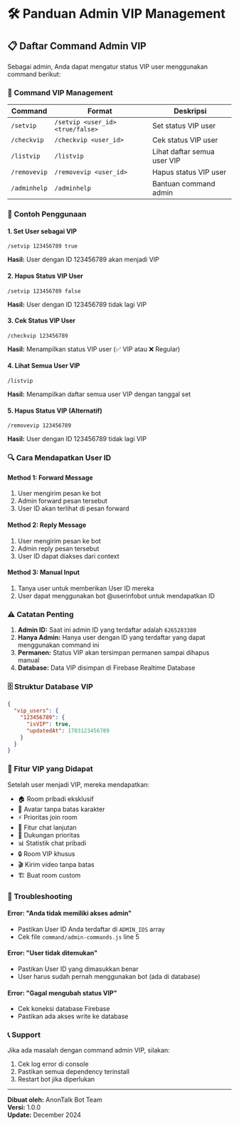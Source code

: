 # 🛠️ Panduan Admin VIP Management

## 📋 Daftar Command Admin VIP

Sebagai admin, Anda dapat mengatur status VIP user menggunakan command berikut:

### 🔧 Command VIP Management

| Command | Format | Deskripsi |
|---------|--------|-----------|
| `/setvip` | `/setvip <user_id> <true/false>` | Set status VIP user |
| `/checkvip` | `/checkvip <user_id>` | Cek status VIP user |
| `/listvip` | `/listvip` | Lihat daftar semua user VIP |
| `/removevip` | `/removevip <user_id>` | Hapus status VIP user |
| `/adminhelp` | `/adminhelp` | Bantuan command admin |

### 📝 Contoh Penggunaan

#### 1. Set User sebagai VIP
```
/setvip 123456789 true
```
**Hasil:** User dengan ID 123456789 akan menjadi VIP

#### 2. Hapus Status VIP User
```
/setvip 123456789 false
```
**Hasil:** User dengan ID 123456789 tidak lagi VIP

#### 3. Cek Status VIP User
```
/checkvip 123456789
```
**Hasil:** Menampilkan status VIP user (✅ VIP atau ❌ Regular)

#### 4. Lihat Semua User VIP
```
/listvip
```
**Hasil:** Menampilkan daftar semua user VIP dengan tanggal set

#### 5. Hapus Status VIP (Alternatif)
```
/removevip 123456789
```
**Hasil:** User dengan ID 123456789 tidak lagi VIP

### 🔍 Cara Mendapatkan User ID

#### Method 1: Forward Message
1. User mengirim pesan ke bot
2. Admin forward pesan tersebut
3. User ID akan terlihat di pesan forward

#### Method 2: Reply Message
1. User mengirim pesan ke bot
2. Admin reply pesan tersebut
3. User ID dapat diakses dari context

#### Method 3: Manual Input
1. Tanya user untuk memberikan User ID mereka
2. User dapat menggunakan bot @userinfobot untuk mendapatkan ID

### ⚠️ Catatan Penting

1. **Admin ID:** Saat ini admin ID yang terdaftar adalah `6265283380`
2. **Hanya Admin:** Hanya user dengan ID yang terdaftar yang dapat menggunakan command ini
3. **Permanen:** Status VIP akan tersimpan permanen sampai dihapus manual
4. **Database:** Data VIP disimpan di Firebase Realtime Database

### 🗄️ Struktur Database VIP

```json
{
  "vip_users": {
    "123456789": {
      "isVIP": true,
      "updatedAt": 1703123456789
    }
  }
}
```

### 🚀 Fitur VIP yang Didapat

Setelah user menjadi VIP, mereka mendapatkan:

- 🏠 Room pribadi eksklusif
- 👤 Avatar tanpa batas karakter  
- ⚡ Prioritas join room
- 🎨 Fitur chat lanjutan
- 🎯 Dukungan prioritas
- 📊 Statistik chat pribadi
- 🔒 Room VIP khusus
- 🎬 Kirim video tanpa batas
- 🏗️ Buat room custom

### 🔧 Troubleshooting

#### Error: "Anda tidak memiliki akses admin"
- Pastikan User ID Anda terdaftar di `ADMIN_IDS` array
- Cek file `command/admin-commands.js` line 5

#### Error: "User tidak ditemukan"
- Pastikan User ID yang dimasukkan benar
- User harus sudah pernah menggunakan bot (ada di database)

#### Error: "Gagal mengubah status VIP"
- Cek koneksi database Firebase
- Pastikan ada akses write ke database

### 📞 Support

Jika ada masalah dengan command admin VIP, silakan:
1. Cek log error di console
2. Pastikan semua dependency terinstall
3. Restart bot jika diperlukan

---

**Dibuat oleh:** AnonTalk Bot Team  
**Versi:** 1.0.0  
**Update:** December 2024 
